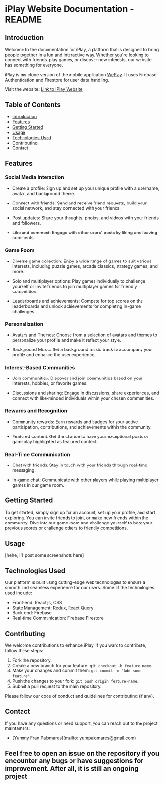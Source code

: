 # iPlay Website Documentation - README

## Introduction

Welcome to the documentation for iPlay, a platform that is designed to bring people together in a fun and interactive way. Whether you're looking to connect with friends, play games, or discover new interests, our website has something for everyone.

iPlay is my clone version of the mobile application [WePlay](https://weplayapp.com/). It uses Firebase Authentication and Firestore for user data handling.

Visit the website: [Link to iPlay Website](https://yummyfran.github.io/iPlay)

## Table of Contents

- [Introduction](#introduction)
- [Features](#features)
- [Getting Started](#getting-started)
- [Usage](#usage)
- [Technologies Used](#technologies-used)
- [Contributing](#contributing)
- [Contact](#contact)


## Features

### Social Media Interaction

- Create a profile: Sign up and set up your unique profile with a username, avatar, and background theme.

- Connect with friends: Send and receive friend requests, build your social network, and stay connected with your friends.

- Post updates: Share your thoughts, photos, and videos with your friends and followers.

- Like and comment: Engage with other users' posts by liking and leaving comments.

### Game Room

- Diverse game collection: Enjoy a wide range of games to suit various interests, including puzzle games, arcade classics, strategy games, and more.

- Solo and multiplayer options: Play games individually to challenge yourself or invite friends to join multiplayer games for friendly competition.

- Leaderboards and achievements: Compete for top scores on the leaderboards and unlock achievements for completing in-game challenges.

### Personalization

- Avatars and Themes: Choose from a selection of avatars and themes to personalize your profile and make it reflect your style.

- Background Music: Set a background music track to accompany your profile and enhance the user experience.

### Interest-Based Communities

- Join communities: Discover and join communities based on your interests, hobbies, or favorite games.

- Discussions and sharing: Engage in discussions, share experiences, and connect with like-minded individuals within your chosen communities.

### Rewards and Recognition

- Community rewards: Earn rewards and badges for your active participation, contributions, and achievements within the community.

- Featured content: Get the chance to have your exceptional posts or gameplay highlighted as featured content.

### Real-Time Communication

- Chat with friends: Stay in touch with your friends through real-time messaging.

- In-game chat: Communicate with other players while playing multiplayer games in our game room.



## Getting Started

To get started, simply sign up for an account, set up your profile, and start exploring. You can invite friends to join, or make new friends within the community. Dive into our game room and challenge yourself to beat your previous scores or challenge others to friendly competitions.


## Usage

[hehe, I'll post some screenshots here]


## Technologies Used

Our platform is built using cutting-edge web technologies to ensure a smooth and seamless experience for our users. Some of the technologies used include:

- Front-end: React.js, CSS
- State Management: Redux, React Query
- Back-end: Firebase
- Real-time Communication: Firebase Firestore


## Contributing

We welcome contributions to enhance iPlay. If you want to contribute, follow these steps:

1. Fork the repository.
2. Create a new branch for your feature: `git checkout -b feature-name`.
3. Make your changes and commit them: `git commit -m "Add some feature"`.
4. Push the changes to your fork: `git push origin feature-name`.
5. Submit a pull request to the main repository.

Please follow our code of conduct and guidelines for contributing (if any).


## Contact

If you have any questions or need support, you can reach out to the project maintainers:

- [Yummy Fran Palomares](mailto: yumpalomares@gmail.com)

Feel free to open an issue on the repository if you encounter any bugs or have suggestions for improvement.
After all, it is still an ongoing project
---
